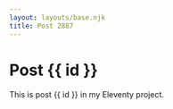 ```yaml
---
layout: layouts/base.njk
title: Post 2887
---
```


# Post {{ id }}

This is post {{ id }} in my Eleventy project.
